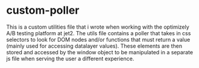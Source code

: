 # custom-poller

This is a custom utilities file that i wrote when working with the optimizely A/B testing platform at jet2. The utils file contains a poller that takes in css selectors to look for DOM nodes and/or functions that must return a value (mainly used for accessing datalayer values). These elements are then stored and accessed by the window object to be manipulated in a separate js file when serving the user a different experience.
